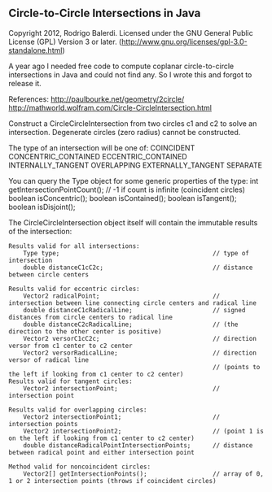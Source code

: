 Circle-to-Circle Intersections in Java
--------------------------------------

Copyright 2012, Rodrigo Balerdi.
Licensed under the GNU General Public License (GPL) Version 3 or later.
(http://www.gnu.org/licenses/gpl-3.0-standalone.html)

A year ago I needed free code to compute coplanar circle-to-circle intersections in Java and could not find any.
So I wrote this and forgot to release it.

References:
http://paulbourke.net/geometry/2circle/
http://mathworld.wolfram.com/Circle-CircleIntersection.html

Construct a CircleCircleIntersection from two circles c1 and c2 to solve an intersection.
Degenerate circles (zero radius) cannot be constructed.

The type of an intersection will be one of:
	COINCIDENT
	CONCENTRIC_CONTAINED
	ECCENTRIC_CONTAINED
	INTERNALLY_TANGENT
	OVERLAPPING
	EXTERNALLY_TANGENT
	SEPARATE

You can query the Type object for some generic properties of the type:
	int getIntersectionPointCount();						// -1 if count is infinite (coincident circles)
	boolean isConcentric();
	boolean isContained();
	boolean isTangent();
	boolean isDisjoint();

The CircleCircleIntersection object itself will contain the immutable results of the intersection:

	Results valid for all intersections:
		Type type;											// type of intersection
		double distanceC1cC2c;								// distance between circle centers

	Results valid for eccentric circles:
		Vector2 radicalPoint;								// intersection between line connecting circle centers and radical line
		double distanceC1cRadicalLine;						// signed distances from circle centers to radical line
		double distanceC2cRadicalLine;						// (the direction to the other center is positive)
		Vector2 versorC1cC2c;								// direction versor from c1 center to c2 center
		Vector2 versorRadicalLine;							// direction versor of radical line
															// (points to the left if looking from c1 center to c2 center)
	Results valid for tangent circles:
		Vector2 intersectionPoint;							// intersection point

	Results valid for overlapping circles:
		Vector2 intersectionPoint1;							// intersection points
		Vector2 intersectionPoint2;							// (point 1 is on the left if looking from c1 center to c2 center)
		double distanceRadicalPointIntersectionPoints;		// distance between radical point and either intersection point

	Method valid for noncoincident circles:
		Vector2[] getIntersectionPoints();					// array of 0, 1 or 2 intersection points (throws if coincident circles)
